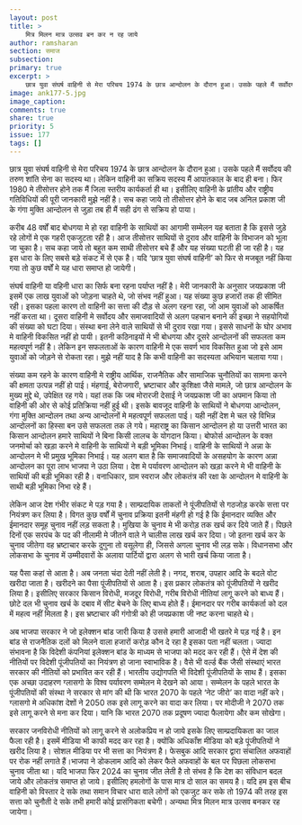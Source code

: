 ```yaml
---
layout: post
title: >
    मित्र मिलन मात्र उत्सव बन कर न रह जाये
author: ramsharan
section: समाज
subsection:
primary: true
excerpt: >
    छात्र युवा संघर्ष वाहिनी से मेरा परिचय 1974 के छात्र आन्दोलन के दौरान हुआ। उसके पहले मैं सर्वोदय की तरुण शांति सेना का सदस्य था। लेकिन वाहिनी का सक्रिय सदस्य मैं आपातकाल के बाद ही बना। फिर 1980 मे तीसोत्तर होने तक मैं जिला स्तरीय कार्यकर्ता ही था।
image: ank177-5.jpg
image_caption: 
comments: true
share: true
priority: 5
issue: 177
tags: []
---
```


छात्र युवा संघर्ष वाहिनी से मेरा परिचय 1974 के छात्र आन्दोलन के दौरान हुआ। उसके पहले मैं सर्वोदय की तरुण शांति सेना का सदस्य था। लेकिन वाहिनी का सक्रिय सदस्य मैं आपातकाल के बाद ही बना। फिर 1980 मे तीसोत्तर होने तक मैं जिला स्तरीय कार्यकर्ता ही था। इसीलिए वाहिनी के प्रांतीय और राष्ट्रीय गतिविधियों की पूरी जानकारी मुझे नहीं है। सच कहा जाये तो तीसोत्तर होने के बाद जब अनिल प्रकाश जी के गंगा मुक्ति आन्दोलन से जुड़ा तब ही मैं सही ढंग से सक्रिय हो पाया।

करीब 48 वर्षों बाद बोधगया मे  हो रहा वाहिनी के साथियों का आगामी सम्मेलन यह बताता है कि इससे जुड़े रहे लोगों मे एक गहरी एकजुटता रही है। आज तीसोत्तर साथियों से दुराव और वाहिनी के विभाजन को भूला जा चुका है। सच कहा जाये तो बहुत कम साथी तीसोत्तर बचे हैं और यह संख्या घटती ही जा रही है। यह इस धारा के लिए सबसे बड़े संकट में से एक है। यदि ‘छात्र युवा संघर्ष वाहिनी’ को फिर से मजबूत नहीं किया गया तो कुछ वर्षों मे यह धारा समाप्त हो जायेगी।

संघर्ष वाहिनी या वहिनी धारा का सिर्फ बना रहना पर्याप्त नहीं है। मेरी जानकारी के अनुसार जयप्रकाश जी इसमें एक लाख युवाओं को जोड़ना चाहते थे, जो संभव नहीं हुआ। यह संख्या कुछ हजारों तक ही सीमित रही। इसका पहला कारण तो वाहिनी का सत्ता की दौड़ से अलग रहना रहा, जो आम युवाओं को आकर्षित नहीं करता था। दूसरा वाहिनी मे सर्वोदय और समाजवादियों से अलग पहचान बनाने की इच्छा ने सहयोगियों की संख्या को घटा दिया। संस्था बना लेने वाले साथियों से भी दुराव रखा गया। इससे साधनों के घोर अभाव मे वाहिनी विकसित नहीं हो पायी। इतनी कठिनाइयों मे भी बोधगया और दूसरे आन्दोलनों की सफलता कम महत्वपूर्ण नहीं है। लेकिन इन सफलताओं के कारण वाहिनी मे एक सवर्ण भाव विकसित हुआ जो इसे आम युवाओं को जोड़ने से रोकता रहा। मुझे नहीं याद है कि कभी वाहिनी का सदस्यता अभियान चलाया गया।

संख्या कम रहने के कारण वाहिनी मे राष्ट्रीय आर्थिक, राजनैतिक और सामाजिक चुनौतियों का सामना करने की क्षमता उत्पन्न नहीं हो पाई। मंहगाई, बेरोजगारी, भ्रष्टाचार और कुशिक्षा जैसे मामले, जो छात्र आन्दोलन के मुख्य मुद्दे थे, उपेक्षित रह गये। यहां तक कि जब मोरारजी देसाई ने जयप्रकाश जी का अपमान किया तो वाहिनी की ओर से कोई प्रतिक्रिया नहीं हुई थी।
इसके बावजूद वाहिनी के साथियों ने बोधगया आन्दोलन, गंगा मुक्ति आन्दोलन तथा अन्य आन्दोलनों मे महत्वपूर्ण सफलता पाई। यही नहीं देश मे चल रहे विभिन्न आन्दोलनों का हिस्सा बन उसे सफलता तक ले गये। महाराष्ट्र का किसान आन्दोलन हो या उत्तरी भारत का किसान आन्दोलन हमारे साथियों ने बिना किसी लालच के योगदान किया। बोफोर्स आन्दोलन के वक्त जनमोर्चा को खड़ा करने मे वाहिनी के साथियों ने बड़ी भूमिका निभाई। वाहिनी के साथियों ने अन्ना के आन्दोलन मे भी प्रमुख भूमिका निभाई। यह अलग बात है कि समाजवादियों के असहयोग के कारण अन्ना आन्दोलन का पूरा लाभ भाजपा ने उठा लिया। देश मे पर्यावरण आन्दोलन को खड़ा करने मे भी वाहिनी के साथियों की बड़ी भूमिका रही है। वनाधिकार, ग्राम स्वराज और लोकतंत्र की रक्षा के आन्दोलन मे वाहिनी के साथी बड़ी भूमिका निभा रहे हैं।

लेकिन आज देश गंभीर संकट मे पड़ गया है। साम्प्रदायिक ताकतों ने पूंजीपतियों से गठजोड़ करके सत्ता पर नियंत्रण कर लिया है। विगत कुछ वर्षों में चुनाव प्रक्रिया इतनी मंहगी हो गई है कि ईमानदार व्यक्ति और ईमानदार समूह चुनाव नहीं लड़ सकता है। मुखिया के चुनाव मे भी करोड़ तक खर्च कर दिये जाते हैं। पिछले दिनों एक सरपंच के पद की नीलामी मे जीतने वाले ने चालीस लाख खर्च कर दिया। जो इतना खर्च कर के चुनाव जीतेगा वह भ्रष्टाचार करके दुगुना तो वसूलेगा ही, जिससे अगला चुनाव भी लड़ सके। विधानसभा और लोकसभा के चुनाव में उम्मीदवारों के अलावा पार्टियों द्वारा अलग से भारी खर्च किया जाता है।

यह पैसा कहां से आता है। अब जनता चंदा देती नहीं लेती है। नगद, शराब, उपहार आदि के बदले वोट खरीदा जाता है। खरीदने का पैसा पूंजीपतियों से आता है। इस प्रकार लोकतंत्र को पूंजीपतियों ने खरीद लिया है। इसीलिए सरकार किसान विरोधी, मजदूर विरोधी, गरीब विरोधी नीतियां लागू करने को बाध्य हैं। छोटे दल भी चुनाव खर्च के दबाव में सीट बेचने के लिए बाध्य होते हैं। ईमानदार पर गरीब कार्यकर्ता को दल में महत्व नहीं मिलता है। इस भ्रष्टाचार की गंगोत्री को ही जयप्रकाश जी नष्ट करना चाहते थे।

अब भाजपा सरकार ने जो इलेक्शन बांड जारी किया है उससे हमारी आजादी भी खतरे मे पड़ गई है। इन बांड से राजनैतिक दलों को मिलने वाला हजारों करोड़ कौन दे रहा है इसका पता नहीं चलता। ज्यादा संभावना है कि विदेशी कंपनियां इलेक्शन बांड के माध्यम से भाजपा को मदद कर रही हैं। ऐसे में देश की नीतियों पर विदेशी पूंजीपतियों का नियंत्रण हो जाना स्वाभाविक है। वैसे भी वर्ल्ड बैंक जैसी संस्थाएं भारत सरकार की नीतियों को प्रभावित कर रही हैं। भारतीय उद्योगपति भी विदेशी पूंजीपतियों के साथ हैं। इसका एक अच्छा उदाहरण ग्लासगो के विश्व पर्यावरण सम्मेलन मे देखने को आया। सम्मेलन के पहले भारत के पूंजीपतियों की संस्था ने सरकार से मांग की थी कि भारत 2070  के पहले ‘नेट जीरो’ का वादा नहीं करे। ग्लासगो मे अधिकांश देशों ने 2050 तक इसे लागू करने का वादा कर लिया। पर मोदीजी ने 2070 तक इसे लागू करने से मना कर दिया। यानि कि भारत 2070 तक प्रदूषण ज्यादा फैलायेगा और कम सोखेगा।

सरकार जनविरोधी नीतियों को लागू करने से अलोकप्रिय न हो जाये इसके लिए साम्प्रदायिकता का जाल फैला रही है। इसमें मीडिया भी काफी मदद कर रहा है। क्योंकि अधिकाँश मीडिया को बड़े पूंजीपतियों ने खरीद लिया है। सोशल मीडिया पर भी सत्ता का नियंत्रण है। फेसबुक आदि सरकार द्वारा संचालित अफवाहों पर रोक नहीं लगाते हैं।भाजपा ने डोकलाम आदि को लेकर फैले अफवाहों के बल पर पिछला लोकसभा चुनाव जीता था। यदि भाजपा फिर 2024 का चुनाव जीत लेती है तो संभव है कि देश का संविधान बदल जाये और लोकतंत्र समाप्त हो जाये।
इसीलिए हमलोगों के पास मात्र दो साल का समय है। यदि हम इस बीच वाहिनी को विस्तार दे सके तथा समान विचार धारा वाले लोगों को एकजुट कर सके तो 1974 की तरह इस सत्ता को चुनौती दे सके तभी हमारी कोई प्रासंगिकता बचेगी। अन्यथा मित्र मिलन मात्र उत्सव बनकर रह जायेगा।
